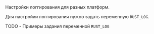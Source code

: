<!-- cargo-rdme start -->

Настройки логгирования для разных платформ.

Для настройки логгирования нужно задать переменную `RUST_LOG`.

TODO - Примеры задания переменной `RUST_LOG`

<!-- cargo-rdme end -->
